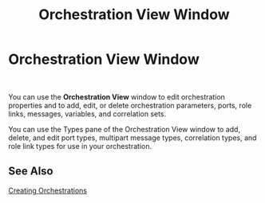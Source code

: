 ﻿---
title: Orchestration View Window
TOCTitle: Orchestration View Window
ms:assetid: b61bbc28-5e68-4034-8afd-63e003a87c42
ms:mtpsurl: https://msdn.microsoft.com/library/Aa578246(v=BTS.80)
ms:contentKeyID: 51530736
ms.date: 08/30/2017
mtps_version: v=BTS.80
f1_keywords:
- bts10.orch.view.window
---

# Orchestration View Window

 

You can use the **Orchestration View** window to edit orchestration properties and to add, edit, or delete orchestration parameters, ports, role links, messages, variables, and correlation sets.

You can use the Types pane of the Orchestration View window to add, delete, and edit port types, multipart message types, correlation types, and role link types for use in your orchestration.

## See Also

[Creating Orchestrations](https://msdn.microsoft.com/library/aa577489\(v=bts.80\))

